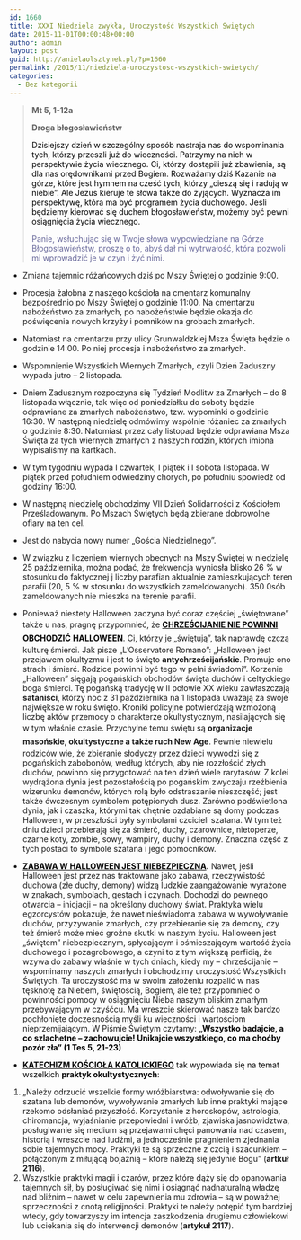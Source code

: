 ```yaml
---
id: 1660
title: XXXI Niedziela zwykła, Uroczystość Wszystkich Świętych
date: 2015-11-01T00:00:48+00:00
author: admin
layout: post
guid: http://anielaolsztynek.pl/?p=1660
permalink: /2015/11/niedziela-uroczystosc-wszystkich-swietych/
categories:
  - Bez kategorii
---
```

> **Mt 5, 1-12a**
> 
> **Droga błogosławieństw**
> 
> <span style="color: #000000;">Dzisiejszy dzień w szczególny sposób nastraja nas do wspominania tych, którzy przeszli już do wieczności. Patrzymy na nich w perspektywie życia wiecznego. Ci, którzy dostąpili już zbawienia, są dla nas orędownikami przed Bogiem. Rozważamy dziś Kazanie na górze, które jest hymnem na cześć tych, którzy &#8222;cieszą się i radują w niebie&#8221;. Ale Jezus kieruje te słowa także do żyjących. Wyznacza im perspektywę, która ma być programem życia duchowego. Jeśli będziemy kierować się duchem błogosławieństw, możemy być pewni osiągnięcia życia wiecznego.</span>
> 
> <span style="color: #666699;">Panie, wsłuchując się w Twoje słowa wypowiedziane na Górze Błogosławieństw, proszę o to, abyś dał mi wytrwałość, która pozwoli mi wprowadzić je w czyn i żyć nimi.</span>

  * Zmiana tajemnic różańcowych dziś po Mszy Świętej o godzinie 9:00.
  * Procesja żałobna z naszego kościoła na cmentarz komunalny bezpośrednio po Mszy Świętej o godzinie 11:00. Na cmentarzu nabożeństwo za zmarłych, po nabożeństwie będzie okazja do poświęcenia nowych krzyży i pomników na grobach zmarłych.
  * Natomiast na cmentarzu przy ulicy Grunwaldzkiej Msza Święta będzie o godzinie 14:00. Po niej procesja i nabożeństwo za zmarłych.
  * Wspomnienie Wszystkich Wiernych Zmarłych, czyli Dzień Zaduszny wypada jutro &#8211; 2 listopada.
  * Dniem Zadusznym rozpoczyna się Tydzień Modlitw za Zmarłych &#8211; do 8 listopada włącznie, tak więc od poniedziałku do soboty będzie odprawiane za zmarłych nabożeństwo, tzw. wypominki o godzinie 16:30. W następną niedzielę odmówimy wspólnie różaniec za zmarłych o godzinie 8:30. Natomiast przez cały listopad będzie odprawiana Msza Święta za tych wiernych zmarłych z naszych rodzin, których imiona wypisaliśmy na kartkach.
  * W tym tygodniu wypada I czwartek, I piątek i I sobota listopada. W piątek przed południem odwiedziny chorych, po południu spowiedź od godziny 16:00.
  * W następną niedzielę obchodzimy VII Dzień Solidarności z Kościołem Prześladowanym. Po Mszach Świętych będą zbierane dobrowolne ofiary na ten cel.
  * Jest do nabycia nowy numer &#8222;Gościa Niedzielnego&#8221;.
  * W związku z liczeniem wiernych obecnych na Mszy Świętej w niedzielę 25 października, można podać, że frekwencja wyniosła blisko 26 % w stosunku do faktycznej j liczby parafian aktualnie zamieszkujących teren parafii (20, 5 % w stosunku do wszystkich zameldowanych). 350 0sób zameldowanych nie mieszka na terenie parafii.

  * Ponieważ niestety Halloween zaczyna być coraz częściej &#8222;świętowane&#8221; także u nas, pragnę przypomnieć, że <span style="color: #000000;"></span>**<span style="color: #000000;"><span style="line-height: 24px;"><span style="color: #000000;"><span style="text-decoration: underline;"><span style="color: #000000;">CHRZEŚCIJANIE NIE POWIN</span></span></span><span style="line-height: 24px;"><span style="color: #000000;"><span style="text-decoration: underline;"><span style="color: #000000;">NI </span><span style="color: #000000;">OB</span></span></span></span><span style="text-decoration: underline;"><span style="color: #000000;">C</span></span></span><span style="text-decoration: underline;"><span style="color: #000000;">HODZIĆ</span></span></span>**<span style="color: #000000;"><span style="text-decoration: underline;"> <strong><span style="color: #000000;">HALLOWEEN</span></strong></span></span>. Ci, którzy je &#8222;świętują&#8221;, tak naprawdę czczą kulturę śmierci. Jak pisze &#8222;L&#8217;Osservatore Romano&#8221;: &#8222;Halloween jest przejawem okultyzmu i jest to święto **antychrześcijańskie**. Promuje ono strach i śmierć. Rodzice powinni być tego w pełni świadomi&#8221;. Korzenie &#8222;Halloween&#8221; sięgają pogańskich obchodów święta duchów i celtyckiego boga śmierci. Tę pogańską tradycję w II połowie XX wieku zawłaszczają **sataniści**, którzy noc z 31 października na 1 listopada uważają za swoje największe w roku święto. Kroniki policyjne potwierdzają wzmożoną liczbę aktów przemocy o charakterze okultystycznym, nasilających się w tym właśnie czasie. Przychylne temu świętu są <span style="line-height: 24px;"><strong>organizacje masońskie, okultystyczne a także ruch New Age</strong></span>. Pewnie niewielu rodziców wie, że zbieranie słodyczy przez dzieci wywodzi się z pogańskich zabobonów, według których, aby nie rozzłościć złych duchów, powinno się przygotować na ten dzień wiele rarytasów. Z kolei wydrążona dynia jest pozostałością po pogańskim zwyczaju rzeźbienia wizerunku demonów, których rolą było odstraszanie nieszczęść; jest także ówczesnym symbolem potępionych dusz. Zarówno podświetlona dynia, jak i czaszka, którymi tak chętnie ozdabiane są domy podczas Halloween, w przeszłości były symbolami czcicieli szatana. W tym też dniu dzieci przebierają się za śmierć, duchy, czarownice, nietoperze, czarne koty, zombie, sowy, wampiry, duchy i demony. Znaczna część z tych postaci to symbole szatana i jego pomocników.
  * ****<span style="color: #000000;"><span style="text-decoration: underline;"><span style="color: #000000;">ZABAWA W HALLOWEEN J</span><span style="color: #000000;">EST NIEBEZPIECZN</span><span style="color: #000000;">A</span></span>.</span>**** Nawet, jeśli Halloween jest przez nas traktowane jako zabawa, rzeczywistość duchowa (złe duchy, demony) widzą ludzkie zaangażowanie wyrażone w znakach, symbolach, gestach i czynach. Dochodzi do pewnego otwarcia &#8211; inicjacji &#8211; na określony duchowy świat. Praktyka wielu egzorcystów pokazuje, że nawet nieświadoma zabawa w wywoływanie duchów, przyzywanie zmarłych, czy przebieranie się za demony, czy też śmierć może mieć groźne skutki w naszym życiu. Halloween jest &#8222;świętem&#8221; niebezpiecznym, spłycającym i ośmieszającym wartość życia duchowego i pozagrobowego, a czyni to z tym większą perfidią, że wzywa do zabawy właśnie w tych dniach, kiedy my &#8211; chrześcijanie &#8211; wspominamy naszych zmarłych i obchodzimy uroczystość Wszystkich Świętych. Ta uroczystość ma w swoim założeniu rozpalić w nas tęsknotę za Niebem, świętością, Bogiem, ale też przypomnieć o powinności pomocy w osiągnięciu Nieba naszym bliskim zmarłym przebywającym w czyśćcu. Ma wreszcie skierować nasze tak bardzo pochłonięte doczesnością myśli ku wieczności i wartościom nieprzemijającym. W Piśmie Świętym czytamy: <span style="color: #000000;"><strong>&#8222;Wszystko badajcie, a co szlachetne &#8211; zachowujcie! Unikajcie wszystkiego, co ma choćby pozór zła&#8221; (1 Tes 5, 21-23)</strong></span>

  * <span style="color: #000000;"><strong><span style="color: #000000;"><span style="text-decoration: underline;"><span style="color: #000000;">KATECHIZM KOŚCIOŁA KATOLICKIEGO</span></span></span></strong> tak wypowiada się na temat wszelkich <strong>praktyk okultystycznych</strong>: </span>

 <span style="font-size: 16px;"></span>

  1. &#8222;Należy odrzucić wszelkie formy wróżbiarstwa: odwoływanie się do szatana lub demonów, wywoływanie zmarłych lub inne praktyki mające rzekomo odsłaniać przyszłość. Korzystanie z horoskopów, astrologia, chiromancja, wyjaśnianie przepowiedni i wróżb, zjawiska jasnowidztwa, posługiwanie się medium są przejawami chęci panowania nad czasem, historią i wreszcie nad ludźmi, a jednocześnie pragnieniem zjednania sobie tajemnych mocy. Praktyki te są sprzeczne z czcią i szacunkiem &#8211; połączonym z miłującą bojaźnią &#8211; które należą się jedynie Bogu&#8221; (**artkuł 2116**).
  2. Wszystkie praktyki magii i czarów, przez które dąży się do opanowania tajemnych sił, by posługiwać się nimi i osiągnąć nadnaturalną władzę nad bliźnim &#8211; nawet w celu zapewnienia mu zdrowia &#8211; są w poważnej sprzeczności z cnotą religijności. Praktyki te należy potępić tym bardziej wtedy, gdy towarzyszy im intencja zaszkodzenia drugiemu człowiekowi lub uciekania się do interwencji demonów (**artykuł 2117**).